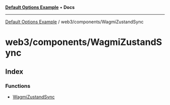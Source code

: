 [**Default Options Example**](../../../README.md) • **Docs**

***

[Default Options Example](../../../modules.md) / web3/components/WagmiZustandSync

# web3/components/WagmiZustandSync

## Index

### Functions

- [WagmiZustandSync](functions/WagmiZustandSync.md)
